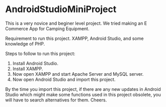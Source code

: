 # AndroidStudioMiniProject

This is a very novice and beginer level project. We tried making an E Commerce App for Camping Equipment.

Requirement to run this project.
XAMPP, Android Studio, and some knowledge of PHP.

Steps to follow to run this project:
1) Install Android Studio.
2) Install XAMPP.
3) Now open XAMPP and start Apache Server and MySQL server.
4) Now open Android Studio and import this project.

By the time you import this project, if there are any new updates in Android Studio which might make some functions used in this project obsolete, you will have to search alternatives for them.
Cheers.
